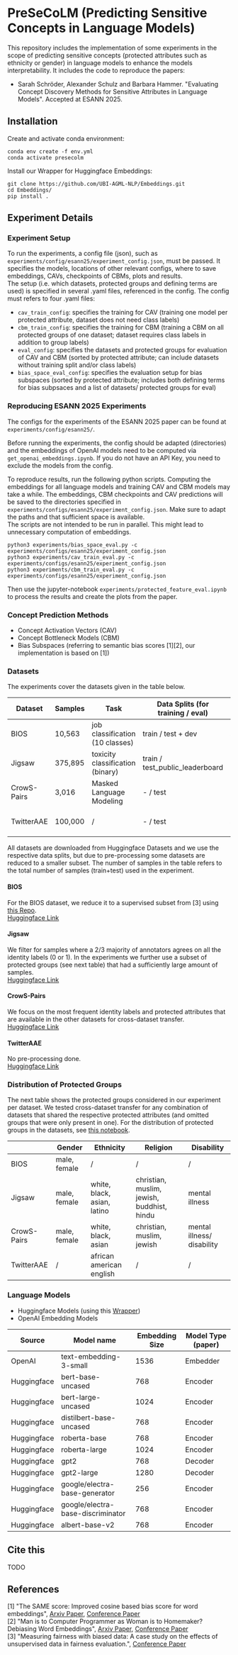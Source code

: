 # PreSeCoLM (Predicting Sensitive Concepts in Language Models)

This repository includes the implementation of some experiments in the scope of predicting sensitive concepts (protected attributes such as ethnicity or gender) in language models to enhance the models interpretability.
It includes the code to reproduce the papers:

- Sarah Schröder, Alexander Schulz and Barbara Hammer. "Evaluating Concept Discovery Methods for Sensitive Attributes in Language Models". Accepted at ESANN 2025.


## Installation

Create and activate conda environment:
```commandline
conda env create -f env.yml
conda activate presecolm
```

Install our Wrapper for Huggingface Embeddings:
```commandline
git clone https://github.com/UBI-AGML-NLP/Embeddings.git
cd Embeddings/
pip install .
```


## Experiment Details

### Experiment Setup
To run the experiments, a config file (json), such as `experiments/config/esann25/experiment_config.json`, must be passed. It specifies the models, locations of other relevant configs, where to save embeddings, CAVs, checkpoints of CBMs, plots and results.  
The setup (i.e. which datasets, protected groups and defining terms are used) is specified in several .yaml files, referenced in the config. The config must refers to four .yaml files:
- `cav_train_config`: specifies the training for CAV (training one model per protected attribute, dataset does not need class labels)
- `cbm_train_config`: specifies the training for CBM (training a CBM on all protected groups of one dataset; dataset requires class labels in addition to group labels)
- `eval_config`: specifies the datasets and protected groups for evaluation of CAV and CBM (sorted by protected attribute; can include datasets without training split and/or class labels)
- `bias_space_eval_config`: specifies the evaluation setup for bias subspaces (sorted by protected attribute; includes both defining terms for bias subpsaces and a list of datasets/ protected groups for eval)

### Reproducing ESANN 2025 Experiments
The configs for the experiments of the ESANN 2025 paper can be found at `experiments/config/esann25/`.

Before running the experiments, the config should be adapted (directories) and the embeddings of OpenAI models need to be computed via `get_openai_embeddings.ipynb`. If you do not have an API Key, you need to exclude the models from the config.  

To reproduce results, run the following python scripts. Computing the embeddings for all language models and training CAV and CBM models may take a while. The embeddings, CBM checkpoints and CAV predictions will be saved to the directories specified in `experiments/configs/esann25/experiment_config.json`. Make sure to adapt the paths and that sufficient space is available.  
The scripts are not intended to be run in parallel. This might lead to unnecessary computation of embeddings.

```commandline
python3 experiments/bias_space_eval.py -c experiments/configs/esann25/experiment_config.json
python3 experiments/cav_train_eval.py -c experiments/configs/esann25/experiment_config.json
python3 experiments/cbm_train_eval.py -c experiments/configs/esann25/experiment_config.json
```
   
Then use the jupyter-notebook `experiments/protected_feature_eval.ipynb` to process the results and create the plots from the paper.


### Concept Prediction Methods
- Concept Activation Vectors (CAV)
- Concept Bottleneck Models (CBM)
- Bias Subspaces (referring to semantic bias scores [1][2], our implementation is based on [1])


### Datasets
The experiments cover the datasets given in the table below. 

| Dataset     | Samples | Task                             | Data Splits (for training / eval) | Label type           |
|-------------|---------|----------------------------------|-----------------------------------|----------------------|
| BIOS        | 10,563  | job classification (10 classes)  | train / test + dev                | binary, single label |
| Jigsaw      | 375,895 | toxicity classification (binary) | train / test_public_leaderboard   | binary, multi label  |
| CrowS-Pairs | 3,016   | Masked Language Modeling         | - / test                          | binary, multi label  |
| TwitterAAE  | 100,000 | /                                | - / test                          | binary, single label |

All datasets are downloaded from Huggingface Datasets and we use the respective data splits, but due to pre-processing some datasets are reduced to a smaller subset. The number of samples in the table refers to the total number of samples (train+test) used in the experiment.

#### BIOS
For the BIOS dataset, we reduce it to a supervised subset from [3] using [this Repo](https://github.com/HammerLabML/MeasuringFairnessWithBiasedData).  
[Huggingface Link](https://huggingface.co/datasets/LabHC/bias_in_bios)

#### Jigsaw
We filter for samples where a 2/3 majority of annotators agrees on all the identity labels (0 or 1). In the experiments we further use a subset of protected groups (see next table) that had a sufficiently large amount of samples.  
[Huggingface Link](https://huggingface.co/datasets/google/jigsaw_unintended_bias)

#### CrowS-Pairs
We focus on the most frequent identity labels and protected attributes that are available in the other datasets for cross-dataset transfer.  
[Huggingface Link](https://huggingface.co/datasets/nyu-mll/crows_pairs)

#### TwitterAAE
No pre-processing done.  
[Huggingface Link](https://huggingface.co/datasets/lighteval/TwitterAAE)

### Distribution of Protected Groups

The next table shows the protected groups considered in our experiment per dataset. We tested cross-dataset transfer for any combination of datasets that shared the respective protected attributes (and omitted groups that were only present in one). For the distribution of protected groups in the datasets, see [this notebook](https://github.com/HammerLabML/PreSeCoLM/blob/esann25/experiments/data_stats.ipynb).

|             | Gender       | Ethnicity                   | Religion                                   | Disability                 |
|-------------|--------------|-----------------------------|--------------------------------------------|----------------------------|
| BIOS        | male, female | /                           | /                                          | /                          |
| Jigsaw      | male, female | white, black, asian, latino | christian, muslim, jewish, buddhist, hindu | mental illness             |
| CrowS-Pairs | male, female | white, black, asian         | christian, muslim, jewish                  | mental illness/ disability |
| TwitterAAE  | /            | african american english    | /                                          | /                          |




### Language Models
- Huggingface Models (using this [Wrapper](https://github.com/UBI-AGML-NLP/Embeddings))
- OpenAI Embedding Models

| Source      | Model name                        | Embedding Size | Model Type (paper) |
|-------------|-----------------------------------|----------------|--------------------|
| OpenAI      | text-embedding-3-small            | 1536           | Embedder           |
| Huggingface | bert-base-uncased                 | 768            | Encoder            |
| Huggingface | bert-large-uncased                | 1024           | Encoder            |
| Huggingface | distilbert-base-uncased           | 768            | Encoder            |
| Huggingface | roberta-base                      | 768            | Encoder            |
| Huggingface | roberta-large                     | 1024           | Encoder            |
| Huggingface | gpt2                              | 768            | Decoder            |
| Huggingface | gpt2-large                        | 1280           | Decoder            |
| Huggingface | google/electra-base-generator     | 256            | Encoder            |
| Huggingface | google/electra-base-discriminator | 768            | Encoder            |
| Huggingface | albert-base-v2                    | 768            | Encoder            |


## Cite this
TODO



## References

[1] "The SAME score: Improved cosine based bias score for word embeddings", [Arxiv Paper](https://arxiv.org/abs/2203.14603), [Conference Paper](https://ieeexplore.ieee.org/abstract/document/10651275/)    
[2] "Man is to Computer Programmer as Woman is to Homemaker? Debiasing Word Embeddings", [Arxiv Paper](https://arxiv.org/abs/1607.06520), [Conference Paper](https://proceedings.neurips.cc/paper_files/paper/2016/file/a486cd07e4ac3d270571622f4f316ec5-Paper.pdf)    
[3] "Measuring fairness with biased data: A case study on the effects of unsupervised data in fairness evaluation.", [Conference Paper](https://link.springer.com/chapter/10.1007/978-3-031-43085-5_11)  